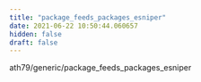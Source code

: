 ```yaml
---
title: "package_feeds_packages_esniper"
date: 2021-06-22 10:50:44.060657
hidden: false
draft: false
---
```


ath79/generic/package_feeds_packages_esniper

